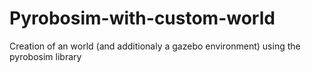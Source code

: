 # Pyrobosim-with-custom-world
Creation of an world (and additionaly a gazebo environment) using the pyrobosim library
